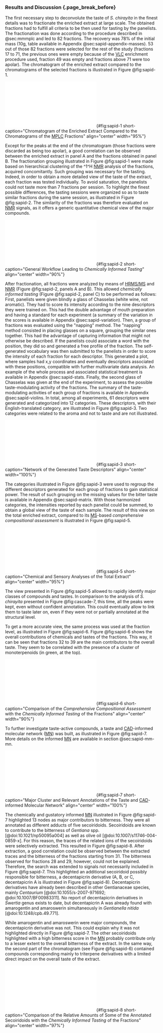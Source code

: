 ### Results and Discussion {.page_break_before}

The first necessary step to deconvolute the taste of *S. chirayita* in the finest details was to fractionate the enriched extract at large scale.
The obtained fractions had to fulfill all criteria to be then used for tasting by the panelists.
The fractionation was done according to the procedure described in @sec:mmmplc and led to 82 fractions.
The recovery was 78% of the initial mass (10g, table available in Appendix @sec:sapid-appendix-masses).
53 out of those 82 fractions were selected for the rest of the study (fractions 17 to 71, the previous ones were empty because of the [VLC](#vlc) enrichment procedure used, fraction 49 was empty and fractions above 71 were too apolar).
The chromatogram of the enriched extract compared to the chromatograms of the selected fractions is illustrated in Figure @fig:sapid-1.

![**Chromatogram of the enriched extract compared to the chromatograms of the [MPLC](#mplc) fractions.** The chromatogram of the enriched extract is presented in panel A, whereas the chromatograms of the [MPLC](#mplc) fractions are presented in panel B. [MPLC](#mplc) fractions are colored according to the group they belong to. [CAD](#cad) signal preprocessed as described in Chapter @sec:cascade is presented.](images/sapid-1.pdf "sapid-1"){#fig:sapid-1 short-caption="Chromatogram of the Enriched Extract Compared to the Chromatograms of the [MPLC](#mplc) Fractions" align="center" width="95%"}

Except for the peaks at the end of the chromatogram (those fractions were discarded as being too apolar), a good correlation can be observed between the enriched extract in panel A and the fractions obtained in panel B.
The fractionation grouping illustrated in Figure @fig:sapid-1 were made based on hierarchical clustering of the ^1^H [NMR](#nmr) analysis of the fractions, acquired concomitantly.
Such grouping was necessary for the tasting.
Indeed, in order to obtain a more detailed view of the taste of the extract, each fraction was tested individually.
To avoid saturation, the panelists could not taste more than 7 fractions per session.
To highlight the finest possible differences, the tasting sessions were organized so as to taste similar fractions during the same session, as illustrated in Figure @fig:sapid-2.
The similarity of the fractions was therefore evaluated on [NMR](#nmr) signals, as it offers a generic quantitative chemical view of the major compounds.

![**General workflow leading to *chemically informed tasting***. First, the extract is fractionated by chromatographic methods as in panel A. Second, generic quantitative chemical information is obtained through [NMR](#nmr) (panel B). Finally, fractions are tested by groups, based on their chemistry (panel C).](images/sapid-2.pdf "sapid-2"){#fig:sapid-2 short-caption="General Workflow Leading to *Chemically Informed Tasting*" align="center" width="90%"}

After fractionation, all fractions were analyzed by means of [HR](#hr)[MS/MS](#msms) and [NMR](#nmr) (Figure @fig:sapid-2, panels A and B).
This allowed *chemically informed tasting* (Figure @fig:sapid-2, panel C) to be performed as follows:
First, panelists were given blindly a glass of Chasselas (white wine, not aromatic).
They had to score its intensity according to the nine descriptors they were trained on.
This had the double advantage of mouth preparation and having a standard for each experiment (a summary of the variation in the scores is available in Appendix @sec:sapid-variation).
Then, a group of fractions was evaluated using the "napping" method.
The "napping" method consisted in placing glasses on a square, grouping the similar ones together.
This had the advantage of capturing information that might not otherwise be described.
If the panelists could associate a word with the position, they did so and generated a free profile of the fraction.
The self-generated vocabulary was then submitted to the panelists in order to score the intensity of each fraction for each descriptor.
This generated a plot, where samples had x,y coordinates and eventually descriptors associated with these positions, compatible with further multivariate data analysis.
An example of the whole process and associated statistical treatment is available in Appendix @sec:sapid-stats.
Finally, the second glass of Chasselas was given at the end of the experiment, to assess the possible taste-modulating activity of the fractions.
The summary of the taste-modulating activities of each group of fractions is available in Appendix @sec:sapid-violins. 
In total, among all experiments, 61 descriptors were generated and categorized into 12 categories.
These descriptors, with their English-translated category, are illustrated in Figure @fig:sapid-3.
Two categories were related to the aroma and not to taste and are not illustrated.

![**Network of the generated taste descriptors.** If two descriptors were used for the same sample, they are linked together. The color of the edges represents the category to which the descriptor has been assigned. The size of the font and edges represents the number of occurrences.](images/sapid-3.pdf "sapid-3"){#fig:sapid-3 short-caption="Network of the Generated Taste Descriptors" align="center" width="100%"}

The categories illustrated in Figure @fig:sapid-3 were used to regroup the different descriptors generated for each group of fractions to gain statistical power.
The result of such grouping on the missing values for the bitter taste is available in Appendix @sec:sapid-matrix.
With those harmonized categories, the intensities reported by each panelist could be summed, to obtain a global view of the taste of each sample.
The result of this view on the total enriched extract, compared to its [MS](#ms)-based *comprehensive compositional assessment* is illustrated in Figure @fig:sapid-5.

![**Chemical and sensory analyses of the total enriched extract.** In panel A, the major classes of compounds according to the *comprehensive compositional assessment* are represented. Peaks without confident annotation are represented in grey. In panel B, the main tastes obtained after the *chemically informed tasting* are presented.](images/sapid-5.pdf "sapid-5"){#fig:sapid-5 short-caption="Chemical and Sensory Analyses of the Total Extract" align="center" width="95%"}

The view presented in Figure @fig:sapid-5 allowed to rapidly identify major classes of compounds and tastes.
In comparison to the analysis of *S. chirayita* presented in Figure @fig:cascade-7, this time, all the peaks were kept, even without confident annotation.
This could eventually allow to link them to taste later on, even if they were not or partially annotated at the structural level.

To get a more accurate view, the same process was used at the fraction level, as illustrated in Figure @fig:sapid-6.
Figure @fig:sapid-6 shows the overall contributions of chemicals and tastes of the fractions.
This way, it can be seen that fractions 32 to 39 are the main contributors to the overall taste. They seem to be correlated with the presence of a cluster of monoterpenoids (in green, at the top).

![**Comparison of the *comprehensive compositional assessment* with the *chemically informed tasting* of the fractions.** The chemical classes per fraction are shown at the top and the attributed tastes at the bottom. The totals are shown left. Note: y-axis at the bottom is cut, indicating the high taste activity of fractions 32-39.](images/sapid-6.pdf "sapid-6"){#fig:sapid-6 short-caption="Comparison of the *Comprehensive Compositional Assessment* with the *Chemically Informed Tasting* of the Fractions" align="center" width="90%"}

To further investigate taste-active compounds, a taste and [CAD](#cad)-informed molecular network ([MN](#mn)) was built, as illustrated in Figure @fig:sapid-7.
More details on the informed [MN](#mn) are available in section @sec:sapid-mm-mn.

![**Major cluster and relevant annotations of the taste and [CAD](#cad)-informed molecular network.** In panel A, the major cluster of the MN is shown. Nodes are colored according to their attributed taste. The size of the nodes corresponds to the score of the bitter taste combined with [CAD](#cad) intensity. In panel B, the nodes with the highest bitterness score are illustrated, together with their chemical annotation. All annotated structures are secoiridoids.](images/sapid-7.pdf "sapid-7"){#fig:sapid-7 short-caption="Major Cluster and Relevant Annotations of the Taste and [CAD](#cad)-informed Molecular Network" align="center" width="100%"}

The chemically and gustatory informed [MN](#mn) illustrated in Figure @fig:sapid-7 highlighted 13 nodes as major contributors to bitterness.
They were all annotated as different adducts of five secoiridoids.
Secoiridoids are known to contribute to the bitterness of *Gentiana* spp. [@doi:10.1021/np50095a004] as well as olive oil [@doi:10.1007/s11746-004-0859-x].
For this reason, the traces of the related ions of the secoiridoids were selectively extracted.
This resulted in Figure @fig:sapid-8.
After extraction, a good correlation could be observed between the extracted traces and the bitterness of the fractions starting from 31.
The bitterness observed for fractions 28 and 29, however, could not be explained.
Therefore, the search was extended to signals not necessarily included in Figure @fig:sapid-7.
This highlighted an additional secoiridoid possibly responsible for bitterness, a decentapicrin derivative (A, B, or C, decentapicrin A is illustrated in Figure @fig:sapid-8).
Decentapicrin derivatives have already been described in other Gentianaceae species, mainly *Centaurium* [@doi:10.1055/s-2007-971692; @doi:10.1007/BF00983311].
No report of decentapicrin derivatives in *Swertia* genus exists to date, but decentapicrin A was already found with amarogentin and amaroswerin simultaneously in *Gentianella nitida* [@doi:10.1248/cpb.49.771].

While amarogentin and amaroswerin were major compounds, the decentapicrin derivative was not.
This could explain why it was not highlighted directly in Figure @fig:sapid-7.
The other secoiridoids highlighted with a high bitterness score in the [MN](#mn) probably contribute only to a lesser extent to the overall bitterness of the extract.
In the same way, the second part of the chromatogram (see Figure @fig:sapid-6) contained compounds corresponding mainly to triterpene derivatives with a limited direct impact on the overall taste of the extract.

![**Comparison of the relative amounts of some of the annotated secoiridoids with the *chemically informed tasting* of the fractions.** The secoiridoids in their different adducted forms are shown at the top and the attributed tastes at the bottom. Putative structural annotations are depicted. Note: y-axis at the bottom is cut.](images/sapid-8.pdf "sapid-8"){#fig:sapid-8 short-caption="Comparison of the Relative Amounts of Some of the Annotated Secoiridoids with the *Chemically Informed Tasting* of the Fractions" align="center" width="97%"}
